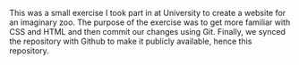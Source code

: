 This was a small exercise I took part in at University to create a website for an imaginary zoo.
The purpose of the exercise was to get more familiar with CSS and HTML and then commit our changes using Git.
Finally, we synced the repository with Github to make it publicly available, hence this repository.

